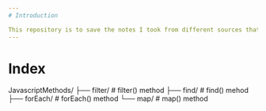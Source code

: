 ```yaml
---
# Introduction

This repository is to save the notes I took from different sources that helped me study about programming.
---
```


# Index

JavascriptMethods/
├── filter/ # filter() method
├── find/ # find() mehod
├── forEach/ # forEach() method
└── map/ # map() method

